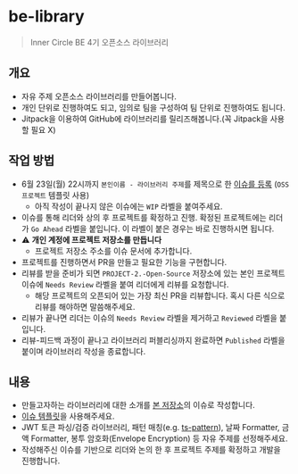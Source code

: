 # be-library

> Inner Circle BE 4기 오픈소스 라이브러리

## 개요

- 자유 주제 오픈소스 라이브러리를 만들어봅니다.
- 개인 단위로 진행하여도 되고, 임의로 팀을 구성하여 팀 단위로 진행하여도 됩니다.
- Jitpack을 이용하여 GitHub에 라이브러리를 릴리즈해봅니다.(꼭 Jitpack을 사용할 필요 X)

## 작업 방법

- 6월 23일(월) 22시까지 `본인이름 - 라이브러리 주제`를 제목으로 한 [이슈를 등록](https://github.com/INNER-CIRCLE-ICD4/PROJECT-2.-Open-Source/issues/new/choose) (`OSS 프로젝트` 템플릿 사용)
  - 아직 작성이 끝나지 않은 이슈에는 `WIP` 라벨을 붙여주세요.
- 이슈를 통해 리더와 상의 후 프로젝트를 확정하고 진행. 확정된 프로젝트에는 리더가 `Go Ahead` 라벨을 붙입니다. 이 라벨이 붙은 경우는 바로 진행하시면 됩니다.
- ⚠️ **개인 계정에 프로젝트 저장소를 만듭니다**
  - 프로젝트 저장소 주소를 이슈 문서에 추가합니다.
- 프로젝트를 진행하면서 PR을 만들고 필요한 기능을 구현합니다.
- 리뷰를 받을 준비가 되면 `PROJECT-2.-Open-Source` 저장소에 있는 본인 프로젝트 이슈에 `Needs Review` 라벨을 붙여 리더에게 리뷰를 요청합니다.
  - 해당 프로젝트의 오픈되어 있는 가장 최신 PR을 리뷰합니다. 혹시 다른 식으로 리뷰를 해야하면 말씀해주세요.
- 리뷰가 끝나면 리더는 이슈의 `Needs Review` 라벨을 제거하고 `Reviewed` 라벨을 붙입니다.
- 리뷰-피드백 과정이 끝나고 라이브러리 퍼블리싱까지 완료하면 `Published` 라벨을 붙이며 라이브러리 작성을 종료합니다.

## 내용

- 만들고자하는 라이브러리에 대한 소개를 [본 저장소](https://github.com/INNER-CIRCLE-ICD4/PROJECT-2.-Open-Source)의 이슈로 작성합니다.
- [이슈 템플릿](https://github.com/INNER-CIRCLE-ICD4/PROJECT-2.-Open-Source/blob/main/.github/ISSUE_TEMPLATE/oss-project.md)을 사용해주세요.
- JWT 토큰 파싱/검증 라이브러리, 패턴 매칭(e.g. [ts-pattern](https://github.com/gvergnaud/ts-pattern)), 날짜 Formatter, 금액 Formatter, 봉투 암호화(Envelope Encryption) 등 자유 주제를 선정해주세요.
- 작성해주신 이슈를 기반으로 리더와 논의 한 후 프로젝트 주제를 확정하고 개발을 진행합니다.
